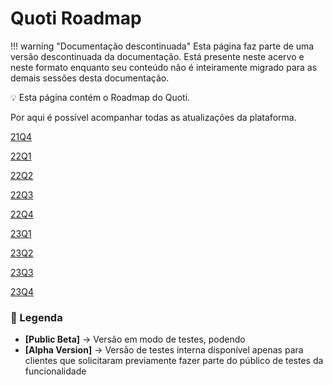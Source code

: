 # Quoti Roadmap

!!! warning "Documentação descontinuada"
    Esta página faz parte de uma versão descontinuada da documentação. Está presente neste acervo e neste formato enquanto seu conteúdo não é inteiramente migrado para as demais sessões desta documentação.






💡 Esta página contém o Roadmap do Quoti. 

Por aqui é possível acompanhar todas as atualizações da plataforma.



[21Q4](Quoti%20Roadmap%2066e5ee1b1b9046d091bbe888e141b7c8/21Q4%20d2f8e9d0b20a426bb42b1c4f77593ae4.md)

[22Q1](Quoti%20Roadmap%2066e5ee1b1b9046d091bbe888e141b7c8/22Q1%2085fa827e93fd4689b8b725df2e4d8ef9.md)

[22Q2](Quoti%20Roadmap%2066e5ee1b1b9046d091bbe888e141b7c8/22Q2%20536f71f03f4d4269a5db73099b146620.md)

[22Q3](Quoti%20Roadmap%2066e5ee1b1b9046d091bbe888e141b7c8/22Q3%20fa3c709a8e394c45bb35022efe3fc7d6.md)

[22Q4](Quoti%20Roadmap%2066e5ee1b1b9046d091bbe888e141b7c8/22Q4%2080a12bf44d2c4224a44ebd25e289e5ed.md)

[23Q1](Quoti%20Roadmap%2066e5ee1b1b9046d091bbe888e141b7c8/23Q1%2012d4f6b93c124fac9eb8bd33110de74f.md)

[23Q2](Quoti%20Roadmap%2066e5ee1b1b9046d091bbe888e141b7c8/23Q2%20661cc389436a4b05bb82168c490f45ec.md)

[23Q3](Quoti%20Roadmap%2066e5ee1b1b9046d091bbe888e141b7c8/23Q3%200f44a43bd9864950825ae94e0cabe3e3.md)

[23Q4](Quoti%20Roadmap%2066e5ee1b1b9046d091bbe888e141b7c8/23Q4%207da34975aa2747eda07e73ae6dbd7755.md)

### 🚩 Legenda

- **[Public Beta]** → Versão em modo de testes, podendo
- **[Alpha Version]** → Versão de testes interna disponível apenas para clientes que solicitaram previamente fazer parte do público de testes da funcionalidade
